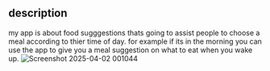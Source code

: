 ## description 
my app is about food sugggestions thats going to assist people to choose a meal according to thier time of day.
for example if its in the morning you can use the app to give you a meal suggestion on what to eat when you wake up.
![Screenshot 2025-04-02 001044](https://github.com/user-attachments/assets/0c1dc816-3112-45c6-9f9a-e2955b13bcf2)
